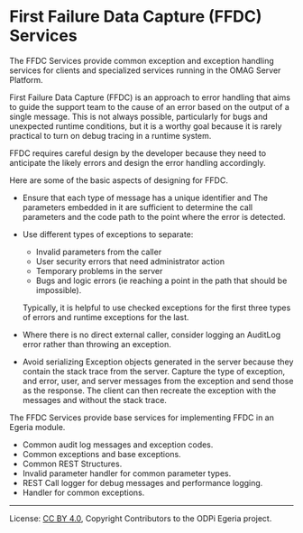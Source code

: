 <!-- SPDX-License-Identifier: CC-BY-4.0 -->
<!-- Copyright Contributors to the ODPi Egeria project. -->

# First Failure Data Capture (FFDC) Services

The FFDC Services provide common exception and exception handling services for
clients and specialized services running in the OMAG Server Platform.

First Failure Data Capture (FFDC) is an approach to error handling that aims to guide
the support team to the cause of an error based on the output of a single
message.  This is not always possible, particularly for bugs and unexpected
runtime conditions, but it is a worthy goal because it is rarely practical
to turn on debug tracing in a runtime system.

FFDC requires careful design by the developer because they need to anticipate
the likely errors and design the error handling accordingly.

Here are some of the basic aspects of designing for FFDC.

* Ensure that each type of message has a unique identifier and
  The parameters embedded in it are sufficient to determine the
  call parameters and the code path to the point where the error
  is detected.

* Use different types of exceptions to separate:
  * Invalid parameters from the caller
  * User security errors that need administrator action
  * Temporary problems in the server
  * Bugs and logic errors (ie reaching a point in the path that should be impossible).
  
  Typically, it is helpful to use checked exceptions for the first three types of errors and
  runtime exceptions for the last.
  
* Where there is no direct external caller, consider logging an AuditLog error
  rather than throwing an exception.
  
* Avoid serializing Exception objects generated in the server because they
  contain the stack trace from the server.  Capture the type of exception,
  and error, user, and server messages from the exception and send those
  as the response.  The client can then recreate the exception with the
  messages and without the stack trace.

The FFDC Services provide base services for implementing FFDC in an Egeria
module.

 * Common audit log messages and exception codes.
 * Common exceptions and base exceptions.
 * Common REST Structures.
 * Invalid parameter handler for common parameter types.
 * REST Call logger for debug messages and performance logging.
 * Handler for common exceptions.

----
License: [CC BY 4.0](https://creativecommons.org/licenses/by/4.0/),
Copyright Contributors to the ODPi Egeria project.
